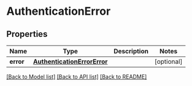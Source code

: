 # AuthenticationError

## Properties
Name | Type | Description | Notes
------------ | ------------- | ------------- | -------------
**error** | [**AuthenticationErrorError**](AuthenticationErrorError.md) |  | [optional] 

[[Back to Model list]](../README.md#documentation-for-models) [[Back to API list]](../README.md#documentation-for-api-endpoints) [[Back to README]](../README.md)


